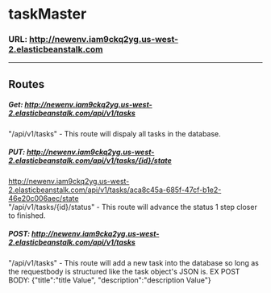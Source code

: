 # taskMaster
### URL: http://newenv.iam9ckq2yg.us-west-2.elasticbeanstalk.com

---

## Routes
##### Get: http://newenv.iam9ckq2yg.us-west-2.elasticbeanstalk.com/api/v1/tasks
"/api/v1/tasks" - This route will dispaly all tasks in the database.

##### PUT: http://newenv.iam9ckq2yg.us-west-2.elasticbeanstalk.com/api/v1/tasks/{id}/state
http://newenv.iam9ckq2yg.us-west-2.elasticbeanstalk.com/api/v1/tasks/aca8c45a-685f-47cf-b1e2-46e20c006aec/state  
"/api/v1/tasks/{id}/status" - This route will advance the status 1 step closer to finished.

##### POST: http://newenv.iam9ckq2yg.us-west-2.elasticbeanstalk.com/api/v1/tasks
"/api/v1/tasks" - This route will add a new task into the database so long as the requestbody is structured like the task object's JSON is.
EX POST BODY: {"title":"title Value", "description":"description Value"}
